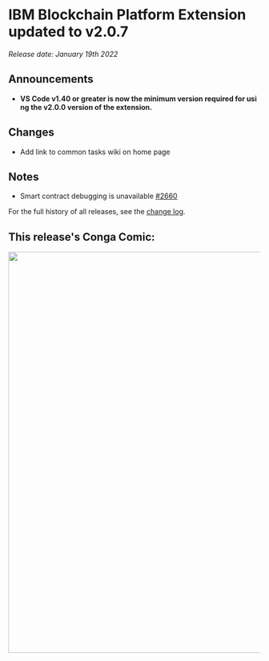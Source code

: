 # IBM Blockchain Platform Extension updated to v2.0.7
_Release date: January 19th 2022_

Announcements
---

* **VS Code v1.40 or greater is now the minimum version required for using the v2.0.0 version of the extension.**

Changes
---
* Add link to common tasks wiki on home page

Notes
---
* Smart contract debugging is unavailable [#2660](https://github.com/IBM-Blockchain/blockchain-vscode-extension/issues/2660)

For the full history of all releases, see the [change log](https://marketplace.visualstudio.com/items/IBMBlockchain.ibm-blockchain-platform/changelog).

This release's Conga Comic:	
---	
<img src="https://congacomic.github.io/assets/img/blockheight-87.jpg" width="800">
